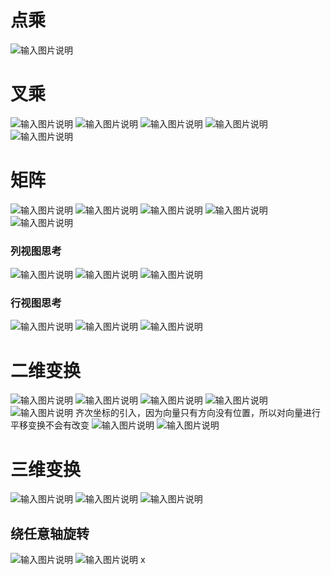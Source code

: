 # 点乘
![输入图片说明](/imgs/2024-10-31/X3qmCReWG0HcEAYU.png)
# 叉乘
![输入图片说明](/imgs/2024-10-31/ot0Vqh2uDO0fMgYa.png)
![输入图片说明](/imgs/2024-10-31/OkxL2poDpQFc5nIK.png)
![输入图片说明](/imgs/2024-10-31/Rfh2RVa1qiUsVzkl.png)
![输入图片说明](/imgs/2024-10-31/nKiZzXeMcKbjtLbl.png)
![输入图片说明](/imgs/2024-10-31/1fmGetdHvf2rPBv1.png)
# 矩阵
![输入图片说明](/imgs/2024-10-31/PqFdWbwH2L3JHCKh.png)
![输入图片说明](/imgs/2024-10-31/78NLfN6DhDWTGbVy.png)
![输入图片说明](/imgs/2024-10-31/j7A2oTN52UHX3oVB.png)
![输入图片说明](/imgs/2024-10-31/n8aKqx4xsoba8AWa.png)
![输入图片说明](/imgs/2024-10-31/vKxhJzGPqKK7ZCO2.png)
### 列视图思考
![输入图片说明](/imgs/2024-10-31/fCV8kkRcTE3N74qB.png)
![输入图片说明](/imgs/2024-10-31/WnWqbUp3N6L5Uyzb.png)
![输入图片说明](/imgs/2024-10-31/bSmxJKlM8CEvv2G7.png)
### 行视图思考
![输入图片说明](/imgs/2024-10-31/hqb7Q37rSh72qWVy.png)
![输入图片说明](/imgs/2024-10-31/NiBPrpj5rmjOXFOE.png)
![输入图片说明](/imgs/2024-10-31/ACf3tk6EAAHxpDIx.png)
# 二维变换
![输入图片说明](/imgs/2024-10-31/KTgkOnanWgp8PdMX.png)
![输入图片说明](/imgs/2024-10-31/ksMJV00YmhS9KCt2.png)
![输入图片说明](/imgs/2024-10-31/wZXY0qrTlkSQUDGd.png)
![输入图片说明](/imgs/2024-10-31/zvD0ZmBZvrbeHBV4.png)
![输入图片说明](/imgs/2024-10-31/1uyl6Yjg85VJYrVD.png)
齐次坐标的引入，因为向量只有方向没有位置，所以对向量进行平移变换不会有改变
![输入图片说明](/imgs/2024-10-31/sBIorjYJheIDJX1H.png)
![输入图片说明](/imgs/2024-10-31/ZFE8M15yFk0eb16G.png)
# 三维变换
![输入图片说明](/imgs/2024-10-31/feIUkaqO04ma7t2l.png)
![输入图片说明](/imgs/2024-10-31/pthmRIvTi5HCkToC.png)
![输入图片说明](/imgs/2024-10-31/21lpVmCXbBC8jZP8.png)
## 绕任意轴旋转
![输入图片说明](/imgs/2024-10-31/hzuFq5XXqiq3fQDK.png)
![输入图片说明](/imgs/2024-10-31/1xkN7etlXjQIVjaO.png)
x
<!--stackedit_data:
eyJoaXN0b3J5IjpbNDAxMzM4OTk2LC0xNTg1OTQxMjU2LDIwOD
MyOTA2NzMsODgyOTc4Njg5LC0xNzU4NzgwNjEwLC0xOTIxMTA3
MjA4LC0xOTkzNjYzNDM3LDE0NTU1ODM5OCwtMTEwODMyNjYwLC
0xMTU0Mzc3NjAwLDEwODUwNzM4MzYsLTIwODg3NDY2MTJdfQ==

-->